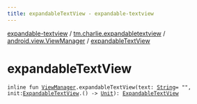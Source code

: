 ```yaml
---
title: expandableTextView - expandable-textview
---
```


[expandable-textview](../../index.html) / [tm.charlie.expandabletextview](../index.html) / [android.view.ViewManager](index.html) / [expandableTextView](.)

# expandableTextView

`inline fun `[`ViewManager`](https://developer.android.com/reference/android/view/ViewManager.html)`.expandableTextView(text: `[`String`](https://kotlinlang.org/api/latest/jvm/stdlib/kotlin/-string/index.html)` = "", init: `[`ExpandableTextView`](../-expandable-text-view/index.html)`.() -> `[`Unit`](https://kotlinlang.org/api/latest/jvm/stdlib/kotlin/-unit/index.html)`): `[`ExpandableTextView`](../-expandable-text-view/index.html)